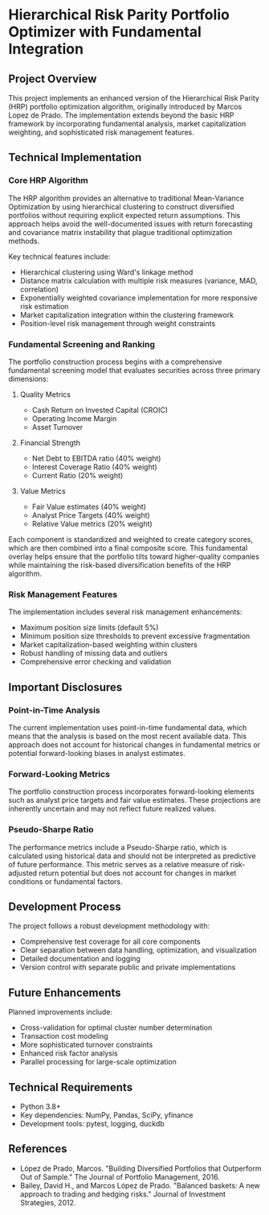 # Hierarchical Risk Parity Portfolio Optimizer with Fundamental Integration

## Project Overview
This project implements an enhanced version of the Hierarchical Risk Parity (HRP) portfolio optimization algorithm, originally introduced by Marcos Lopez de Prado. The implementation extends beyond the basic HRP framework by incorporating fundamental analysis, market capitalization weighting, and sophisticated risk management features.

## Technical Implementation

### Core HRP Algorithm
The HRP algorithm provides an alternative to traditional Mean-Variance Optimization by using hierarchical clustering to construct diversified portfolios without requiring explicit expected return assumptions. This approach helps avoid the well-documented issues with return forecasting and covariance matrix instability that plague traditional optimization methods.

Key technical features include:
- Hierarchical clustering using Ward's linkage method
- Distance matrix calculation with multiple risk measures (variance, MAD, correlation)
- Exponentially weighted covariance implementation for more responsive risk estimation
- Market capitalization integration within the clustering framework
- Position-level risk management through weight constraints

### Fundamental Screening and Ranking
The portfolio construction process begins with a comprehensive fundamental screening model that evaluates securities across three primary dimensions:

1. Quality Metrics
   - Cash Return on Invested Capital (CROIC)
   - Operating Income Margin
   - Asset Turnover

2. Financial Strength
   - Net Debt to EBITDA ratio (40% weight)
   - Interest Coverage Ratio (40% weight)
   - Current Ratio (20% weight)

3. Value Metrics
   - Fair Value estimates (40% weight)
   - Analyst Price Targets (40% weight)
   - Relative Value metrics (20% weight)

Each component is standardized and weighted to create category scores, which are then combined into a final composite score. This fundamental overlay helps ensure that the portfolio tilts toward higher-quality companies while maintaining the risk-based diversification benefits of the HRP algorithm.

### Risk Management Features
The implementation includes several risk management enhancements:
- Maximum position size limits (default 5%)
- Minimum position size thresholds to prevent excessive fragmentation
- Market capitalization-based weighting within clusters
- Robust handling of missing data and outliers
- Comprehensive error checking and validation

## Important Disclosures

### Point-in-Time Analysis
The current implementation uses point-in-time fundamental data, which means that the analysis is based on the most recent available data. This approach does not account for historical changes in fundamental metrics or potential forward-looking biases in analyst estimates.

### Forward-Looking Metrics
The portfolio construction process incorporates forward-looking elements such as analyst price targets and fair value estimates. These projections are inherently uncertain and may not reflect future realized values.

### Pseudo-Sharpe Ratio
The performance metrics include a Pseudo-Sharpe ratio, which is calculated using historical data and should not be interpreted as predictive of future performance. This metric serves as a relative measure of risk-adjusted return potential but does not account for changes in market conditions or fundamental factors.

## Development Process
The project follows a robust development methodology with:
- Comprehensive test coverage for all core components
- Clear separation between data handling, optimization, and visualization
- Detailed documentation and logging
- Version control with separate public and private implementations

## Future Enhancements
Planned improvements include:
- Cross-validation for optimal cluster number determination
- Transaction cost modeling
- More sophisticated turnover constraints
- Enhanced risk factor analysis
- Parallel processing for large-scale optimization

## Technical Requirements
- Python 3.8+
- Key dependencies: NumPy, Pandas, SciPy, yfinance
- Development tools: pytest, logging, duckdb

## References
- López de Prado, Marcos. "Building Diversified Portfolios that Outperform Out of Sample." The Journal of Portfolio Management, 2016.
- Bailey, David H., and Marcos López de Prado. "Balanced baskets: A new approach to trading and hedging risks." Journal of Investment Strategies, 2012.
